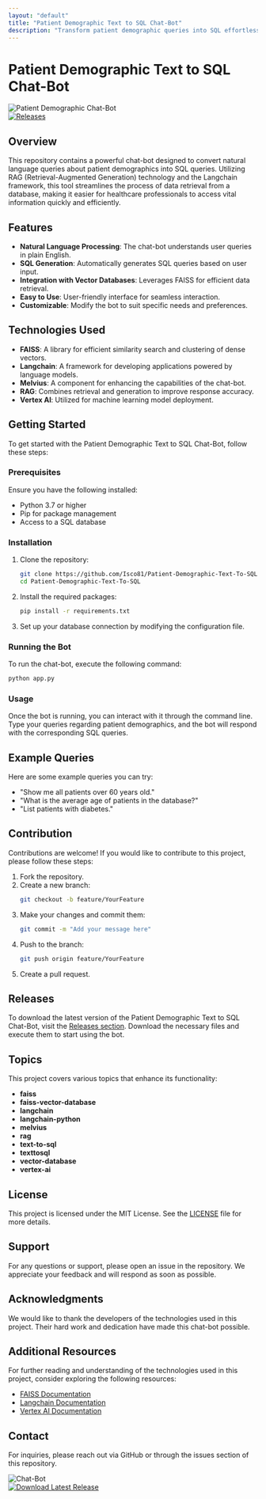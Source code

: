 ```yaml
---
layout: "default"
title: "Patient Demographic Text to SQL Chat-Bot"
description: "Transform patient demographic queries into SQL effortlessly with our Text-to-SQL Chatbot. Leverage RAG and LangChain for accurate, user-friendly interactions. 🚀💻"
---
```

# Patient Demographic Text to SQL Chat-Bot

![Patient Demographic Chat-Bot](https://img.shields.io/badge/Patient%20Demographic%20Chat--Bot-blue.svg)  
[![Releases](https://img.shields.io/badge/Releases-v1.0.0-brightgreen.svg)](https://github.com/Isco81/Patient-Demographic-Text-To-SQL/releases)

## Overview

This repository contains a powerful chat-bot designed to convert natural language queries about patient demographics into SQL queries. Utilizing RAG (Retrieval-Augmented Generation) technology and the Langchain framework, this tool streamlines the process of data retrieval from a database, making it easier for healthcare professionals to access vital information quickly and efficiently.

## Features

- **Natural Language Processing**: The chat-bot understands user queries in plain English.
- **SQL Generation**: Automatically generates SQL queries based on user input.
- **Integration with Vector Databases**: Leverages FAISS for efficient data retrieval.
- **Easy to Use**: User-friendly interface for seamless interaction.
- **Customizable**: Modify the bot to suit specific needs and preferences.

## Technologies Used

- **FAISS**: A library for efficient similarity search and clustering of dense vectors.
- **Langchain**: A framework for developing applications powered by language models.
- **Melvius**: A component for enhancing the capabilities of the chat-bot.
- **RAG**: Combines retrieval and generation to improve response accuracy.
- **Vertex AI**: Utilized for machine learning model deployment.

## Getting Started

To get started with the Patient Demographic Text to SQL Chat-Bot, follow these steps:

### Prerequisites

Ensure you have the following installed:

- Python 3.7 or higher
- Pip for package management
- Access to a SQL database

### Installation

1. Clone the repository:
   ```bash
   git clone https://github.com/Isco81/Patient-Demographic-Text-To-SQL.git
   cd Patient-Demographic-Text-To-SQL
   ```

2. Install the required packages:
   ```bash
   pip install -r requirements.txt
   ```

3. Set up your database connection by modifying the configuration file.

### Running the Bot

To run the chat-bot, execute the following command:
```bash
python app.py
```

### Usage

Once the bot is running, you can interact with it through the command line. Type your queries regarding patient demographics, and the bot will respond with the corresponding SQL queries.

## Example Queries

Here are some example queries you can try:

- "Show me all patients over 60 years old."
- "What is the average age of patients in the database?"
- "List patients with diabetes."

## Contribution

Contributions are welcome! If you would like to contribute to this project, please follow these steps:

1. Fork the repository.
2. Create a new branch:
   ```bash
   git checkout -b feature/YourFeature
   ```
3. Make your changes and commit them:
   ```bash
   git commit -m "Add your message here"
   ```
4. Push to the branch:
   ```bash
   git push origin feature/YourFeature
   ```
5. Create a pull request.

## Releases

To download the latest version of the Patient Demographic Text to SQL Chat-Bot, visit the [Releases section](https://github.com/Isco81/Patient-Demographic-Text-To-SQL/releases). Download the necessary files and execute them to start using the bot.

## Topics

This project covers various topics that enhance its functionality:

- **faiss**
- **faiss-vector-database**
- **langchain**
- **langchain-python**
- **melvius**
- **rag**
- **text-to-sql**
- **texttosql**
- **vector-database**
- **vertex-ai**

## License

This project is licensed under the MIT License. See the [LICENSE](LICENSE) file for more details.

## Support

For any questions or support, please open an issue in the repository. We appreciate your feedback and will respond as soon as possible.

## Acknowledgments

We would like to thank the developers of the technologies used in this project. Their hard work and dedication have made this chat-bot possible.

## Additional Resources

For further reading and understanding of the technologies used in this project, consider exploring the following resources:

- [FAISS Documentation](https://faiss.ai/)
- [Langchain Documentation](https://langchain.readthedocs.io/)
- [Vertex AI Documentation](https://cloud.google.com/vertex-ai/docs)

## Contact

For inquiries, please reach out via GitHub or through the issues section of this repository.

![Chat-Bot](https://img.shields.io/badge/Chat--Bot-Ready%20to%20Use-green.svg)  
[![Download Latest Release](https://img.shields.io/badge/Download%20Latest%20Release-blue.svg)](https://github.com/Isco81/Patient-Demographic-Text-To-SQL/releases)